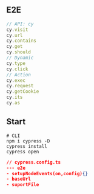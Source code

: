 ## E2E

```ts
// API: cy
cy.visit
cy.url
cy.contains
cy.get
cy.should
// Dynamic
cy.type
cy.click
// Action
cy.exec
cy.request
cy.getCookie
cy.its
cy.as
```

## Start

```shell
# CLI
npm i cypress -D
cypress install
cypress open
```

```json
// cypress.config.ts
--- e2e
- setupNodeEvents(on,config){}
- baseUrl
- suportFile
```

